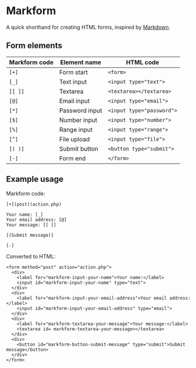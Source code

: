 # Markform

A quick shorthand for creating HTML forms, inspired by [Markdown](https://daringfireball.net/projects/markdown/).

## Form elements

| Markform code | Element name | HTML code |
| --- | -- | -- |
| `[+]` | Form start | `<form>` |
| `[_]` | Text input | `<input type="text">` |
| `[[ ]]` | Textarea | `<textarea></textarea>` |
| `[@]` | Email input | `<input type="email">` |
| `[*]` | Password input | `<input type="password">` |
| `[$]` | Number input | `<input type="number">` |
| `[%]` | Range input | `<input type="range">` |
| `[^]` | File upload | `<input type="file">` |
| `[( )]` | Submit button | `<button type="submit">` |
| `[-]` | Form end | `</form>` |

## Example usage

Markform code:

```
[+](post)(action.php)

Your name: [_]
Your email address: [@]
Your message: [[ ]]

[(Submit message)]

[-]
```

Converted to HTML:

```
<form method="post" action="action.php">
  <div>
    <label for="markform-input-your-name">Your name:</label>
    <input id="markform-input-your-name" type="text">
  </div>
  <div>
    <label for="markform-input-your-email-address">Your email address:</label>
    <input id="markform-input-your-email-address" type="email">
  </div>
  <div>
    <label for="markform-textarea-your-message">Your message:</label>
    <textarea id= markform-textarea-your-message></textarea>
  </div>
  <div>
    <button id="markform-button-submit-message" type="submit">Submit message</button>
  </div>
</form>

```
